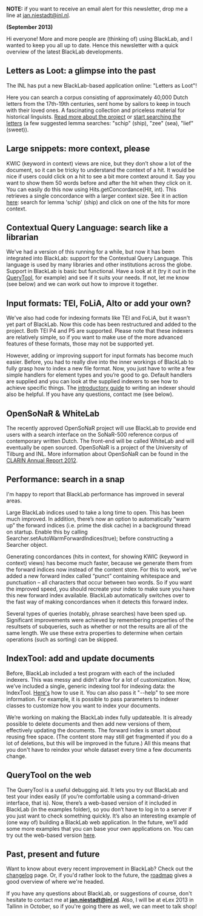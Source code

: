 **NOTE:** if you want to receive an email alert for this newsletter, drop me a line at [jan.niestadt@inl.nl](mailto:jan.niestadt@inl.nl).

**(September 2013)**

Hi everyone! More and more people are (thinking of) using BlackLab, and I wanted to keep you all up to date. Hence this newsletter with a quick overview of the latest BlackLab developments.

Letters as Loot: a glimpse into the past
----------------------------------------

The INL has put a new BlackLab-based application online: "Letters as Loot"!

Here you can search a corpus consisting of approximately 40,000 Dutch letters from the 17th-19th centuries, sent home by sailors to keep in touch with their loved ones. A fascinating collection and priceless material for historical linguists. [Read more about the project](http://brievenalsbuit.inl.nl/zeebrieven/page/project "http://brievenalsbuit.inl.nl/zeebrieven/page/project") or [start searching the letters](http://brievenalsbuit.inl.nl/zeebrieven/page/search "http://brievenalsbuit.inl.nl/zeebrieven/page/search") (a few suggested lemma searches: "schip" (ship), "zee" (sea), "lief" (sweet)).

Large snippets: more context, please
------------------------------------

KWIC (keyword in context) views are nice, but they don’t show a lot of the document, so it can be tricky to understand the context of a hit. It would be nice if users could click on a hit to see a bit more context around it. Say you want to show them 50 words before and after the hit when they click on it. You can easily do this now using Hits.getConcordance(Hit, int). This retrieves a single concordance with a larger context size. See it in action [here](http://brievenalsbuit.inl.nl/zeebrieven/page/search "http://brievenalsbuit.inl.nl/zeebrieven/page/search"): search for lemma 'schip' (ship) and click on one of the hits for more context.

Contextual Query Language: search like a librarian
--------------------------------------------------

We've had a version of this running for a while, but now it has been integrated into BlackLab: support for the Contextual Query Language. This language is used by many libraries and other institutions across the globe. Support in BlackLab is basic but functional. Have a look at it (try it out in the [QueryTool](http://gysseling.corpus.taalbanknederlands.inl.nl/QueryTool/ "http://gysseling.corpus.taalbanknederlands.inl.nl/QueryTool/"), for example) and see if it suits your needs. If not, let me know (see below) and we can work out how to improve it together.

Input formats: TEI, FoLiA, Alto or add your own?
------------------------------------------------

We've also had code for indexing formats like TEI and FoLiA, but it wasn't yet part of BlackLab. Now this code has been restructured and added to the project. Both TEI P4 and P5 are supported. Please note that these indexers are relatively simple, so if you want to make use of the more advanced features of these formats, those may not be supported yet.

However, adding or improving support for input formats has become much easier. Before, you had to really dive into the inner workings of BlackLab to fully grasp how to index a new file format. Now, you just have to write a few simple handlers for element types and you’re good to go. Default handlers are supplied and you can look at the supplied indexers to see how to achieve specific things. The [introductory guide](/Add_a_new_input_format "Add a new input format") to writing an indexer should also be helpful. If you have any questions, contact me (see below).

OpenSoNaR & WhiteLab
--------------------

The recently approved OpenSoNaR project will use BlackLab to provide end users with a search interface on the SoNaR-500 reference corpus of contemporary written Dutch. The front-end will be called WhiteLab and will eventually be open sourced. OpenSoNaR is a project of the University of Tilburg and INL. More information about OpenSoNaR can be found in the [CLARIN Annual Report 2012](http://www.clarin.nl/sites/default/files/CLARIN%20NL%20Annual%20Report%202012%20130429.pdf "http://www.clarin.nl/sites/default/files/CLARIN%20NL%20Annual%20Report%202012%20130429.pdf").

Performance: search in a snap
-----------------------------

I'm happy to report that BlackLab performance has improved in several areas.

Large BlackLab indices used to take a long time to open. This has been much improved. In addition, there’s now an option to automatically “warm up” the forward indices (i.e. prime the disk cache) in a background thread on startup. Enable this by calling Searcher.setAutoWarmForwardIndices(true); before constructing a Searcher object.

Generating concordances (hits in context, for showing KWIC (keyword in context) views) has become much faster, because we generate them from the forward indices now instead of the content store. For this to work, we’ve added a new forward index called “punct” containing whitespace and punctuation – all characters that occur between two words. So if you want the improved speed, you should recreate your index to make sure you have this new forward index available. BlackLab automatically switches over to the fast way of making concordances when it detects this forward index.

Several types of queries (notably, phrase searches) have been sped up. Significant improvements were achieved by remembering properties of the resultsets of subqueries, such as whether or not the results are all of the same length. We use these extra properties to determine when certain operations (such as sorting) can be skipped.

IndexTool: add and update documents
-----------------------------------

Before, BlackLab included a test program with each of the included indexers. This was messy and didn’t allow for a lot of customization. Now, we’ve included a single, generic indexing tool for indexing data: the IndexTool. [Here's](/Building_and_testing_BlackLab#Wiki-Testing_the_library "Building and testing BlackLab") how to use it. You can also pass it "--help" to see more information. For example, it is possible to pass parameters to indexer classes to customize how you want to index your documents.

We’re working on making the BlackLab index fully updateable. It is already possible to delete documents and then add new versions of them, effectively updating the documents. The forward index is smart about reusing free space. (The content store may still get fragmented if you do a lot of deletions, but this will be improved in the future.) All this means that you don't have to reindex your whole dataset every time a few documents change.

QueryTool on the web
--------------------

The QueryTool is a useful debugging aid. It lets you try out BlackLab and test your index easily (if you’re comfortable using a command-driven interface, that is). Now, there’s a web-based version of it included in BlackLab (in the examples folder), so you don’t have to log in to a server if you just want to check something quickly. It’s also an interesting example of (one way of) building a BlackLab web application. In the future, we’ll add some more examples that you can base your own applications on. You can try out the web-based version [here](http://gysseling.corpus.taalbanknederlands.inl.nl/QueryTool/ "http://gysseling.corpus.taalbanknederlands.inl.nl/QueryTool/").

Past, present and future
------------------------

Want to know about every recent improvement in BlackLab? Check out the [changelog](/Changelog "changelog") page. Or, if you'd rather look to the future, the [roadmap](/Roadmap "roadmap") gives a good overview of where we're headed.

If you have any questions about BlackLab, or suggestions of course, don't hesitate to contact me at **jan.niestadt@inl.nl**. Also, I will be at eLex 2013 in Tallinn in October, so if you're going there as well, we can meet to talk shop!
